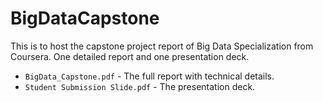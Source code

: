 # BigDataCapstone
This is to host the capstone project report of Big Data Specialization from Coursera. One detailed report and one presentation deck.
* `BigData_Capstone.pdf` - The full report with technical details.
* `Student Submission Slide.pdf` - The presentation deck.

